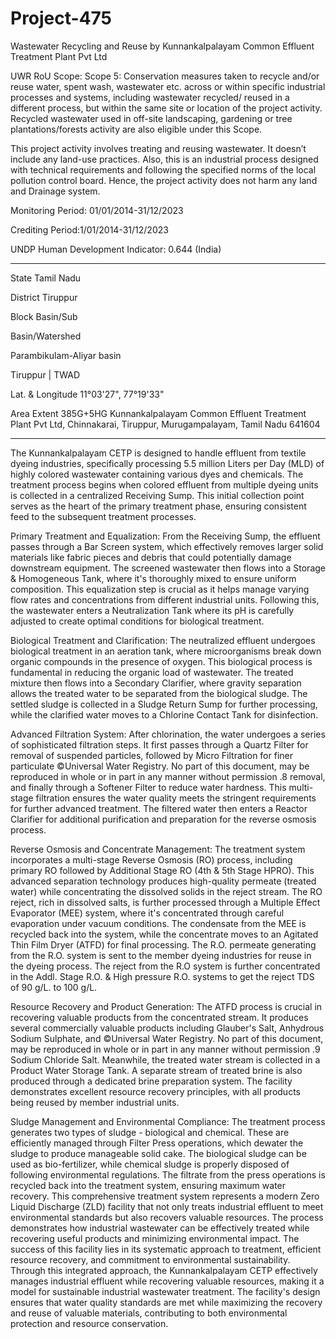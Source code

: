 # Project-475
Wastewater Recycling and Reuse by Kunnankalpalayam Common Effluent Treatment Plant Pvt Ltd 

UWR RoU Scope: Scope 5: Conservation measures taken to 
recycle and/or reuse water, spent wash, 
wastewater etc. across or within specific 
industrial processes and systems, including 
wastewater recycled/ reused in a different 
process, but within the same site or location 
of the project activity. Recycled wastewater 
used in off-site landscaping, gardening or tree 
plantations/forests activity are also eligible 
under this Scope.

This project activity involves treating and reusing wastewater. It doesn’t include any land-use practices. 
Also, this is an industrial process designed with technical requirements and following the specified 
norms of the local pollution control board. Hence, the project activity does not harm any land and 
Drainage system. 

Monitoring Period: 01/01/2014-31/12/2023 

Crediting Period:1/01/2014-31/12/2023 

UNDP Human Development Indicator: 0.644 (India)
__________________
State Tamil Nadu

District Tiruppur

Block Basin/Sub 

Basin/Watershed 

Parambikulam-Aliyar basin

Tiruppur | TWAD 

Lat. & Longitude 11°03'27", 77°19'33"

Area Extent 385G+5HG Kunnankalpalayam Common Effluent 
Treatment Plant Pvt Ltd, Chinnakarai, Tiruppur, 
Murugampalayam, Tamil Nadu 641604 
_________________
The Kunnankalpalayam CETP is designed to handle effluent from textile dyeing industries, specifically 
processing 5.5 million Liters per Day (MLD) of highly colored wastewater containing various dyes and 
chemicals. The treatment process begins when colored effluent from multiple dyeing units is collected in 
a centralized Receiving Sump. This initial collection point serves as the heart of the primary treatment 
phase, ensuring consistent feed to the subsequent treatment processes. 

Primary Treatment and Equalization: 
From the Receiving Sump, the effluent passes through a Bar Screen system, which effectively removes 
larger solid materials like fabric pieces and debris that could potentially damage downstream 
equipment. The screened wastewater then flows into a Storage & Homogeneous Tank, where it's 
thoroughly mixed to ensure uniform composition. This equalization step is crucial as it helps manage 
varying flow rates and concentrations from different industrial units. Following this, the wastewater 
enters a Neutralization Tank where its pH is carefully adjusted to create optimal conditions for biological 
treatment. 

Biological Treatment and Clarification: 
The neutralized effluent undergoes biological treatment in an aeration tank, where microorganisms 
break down organic compounds in the presence of oxygen. This biological process is fundamental in 
reducing the organic load of wastewater. The treated mixture then flows into a Secondary Clarifier, 
where gravity separation allows the treated water to be separated from the biological sludge. The 
settled sludge is collected in a Sludge Return Sump for further processing, while the clarified water 
moves to a Chlorine Contact Tank for disinfection. 

Advanced Filtration System: 
After chlorination, the water undergoes a series of sophisticated filtration steps. It first passes through a 
Quartz Filter for removal of suspended particles, followed by Micro Filtration for finer particulate 
©Universal Water Registry. No part of this document, may be reproduced in whole or in part in any manner without permission .8
removal, and finally through a Softener Filter to reduce water hardness. This multi-stage filtration 
ensures the water quality meets the stringent requirements for further advanced treatment. The filtered 
water then enters a Reactor Clarifier for additional purification and preparation for the reverse osmosis 
process. 

Reverse Osmosis and Concentrate Management: 
The treatment system incorporates a multi-stage Reverse Osmosis (RO) process, including primary RO 
followed by Additional Stage RO (4th & 5th Stage HPRO). This advanced separation technology produces 
high-quality permeate (treated water) while concentrating the dissolved solids in the reject stream. The 
RO reject, rich in dissolved salts, is further processed through a Multiple Effect Evaporator (MEE) system, 
where it's concentrated through careful evaporation under vacuum conditions. The condensate from 
the MEE is recycled back into the system, while the concentrate moves to an Agitated Thin Film Dryer 
(ATFD) for final processing. The R.O. permeate generating from the R.O. system is sent to the member 
dyeing industries for reuse in the dyeing process. The reject from the R.O system is further concentrated 
in the Addl. Stage R.O. & High pressure R.O. systems to get the reject TDS of 90 g/L. to 100 g/L. 

Resource Recovery and Product Generation: 
The ATFD process is crucial in recovering valuable products from the concentrated stream. It produces 
several commercially valuable products including Glauber's Salt, Anhydrous Sodium Sulphate, and 
©Universal Water Registry. No part of this document, may be reproduced in whole or in part in any manner without permission .9
Sodium Chloride Salt. Meanwhile, the treated water stream is collected in a Product Water Storage 
Tank. A separate stream of treated brine is also produced through a dedicated brine preparation system. 
The facility demonstrates excellent resource recovery principles, with all products being reused by 
member industrial units. 

Sludge Management and Environmental Compliance: 
The treatment process generates two types of sludge - biological and chemical. These are efficiently 
managed through Filter Press operations, which dewater the sludge to produce manageable solid cake. 
The biological sludge can be used as bio-fertilizer, while chemical sludge is properly disposed of 
following environmental regulations. The filtrate from the press operations is recycled back into the 
treatment system, ensuring maximum water recovery. 
This comprehensive treatment system represents a modern Zero Liquid Discharge (ZLD) facility that not 
only treats industrial effluent to meet environmental standards but also recovers valuable resources. 
The process demonstrates how industrial wastewater can be effectively treated while recovering useful 
products and minimizing environmental impact. The success of this facility lies in its systematic approach 
to treatment, efficient resource recovery, and commitment to environmental sustainability. 
Through this integrated approach, the Kunnankalpalayam CETP effectively manages industrial effluent 
while recovering valuable resources, making it a model for sustainable industrial wastewater treatment. 
The facility's design ensures that water quality standards are met while maximizing the recovery and 
reuse of valuable materials, contributing to both environmental protection and resource conservation. 


